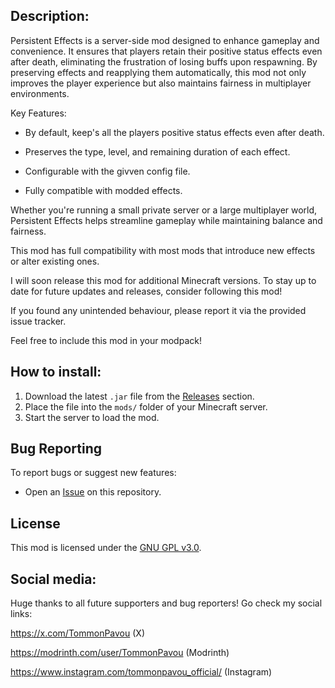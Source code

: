 ## Description:
Persistent Effects is a server-side mod designed to enhance gameplay and convenience. It ensures that players retain their positive status effects even after death, eliminating the frustration of losing buffs upon respawning. By preserving effects and reapplying them automatically, this mod not only improves the player experience but also maintains fairness in multiplayer environments.

Key Features:

  - By default, keep's all the players positive status effects even after death.

  - Preserves the type, level, and remaining duration of each effect.

  - Configurable with the givven config file.
  
  - Fully compatible with modded effects.

Whether you're running a small private server or a large multiplayer world, Persistent Effects helps streamline gameplay while maintaining balance and fairness.

This mod has full compatibility with most mods that introduce new effects or alter existing ones.

I will soon release this mod for additional Minecraft versions. To stay up to date for future updates and releases, consider following this mod!

If you found any unintended behaviour, please report it via the provided issue tracker.

Feel free to include this mod in your modpack!

## How to install:
1. Download the latest `.jar` file from the [Releases](https://github.com/TommonPavou/Persistent-Effects/releases) section.
2. Place the file into the `mods/` folder of your Minecraft server.
3. Start the server to load the mod.


## Bug Reporting
To report bugs or suggest new features:
- Open an [Issue](https://github.com/TommonPavou/Persistent-Effects/issues) on this repository.


## License
This mod is licensed under the [GNU GPL v3.0](./LICENSE).


## Social media:
Huge thanks to all future supporters and bug reporters!
Go check my social links:

https://x.com/TommonPavou (X)

https://modrinth.com/user/TommonPavou (Modrinth)

https://www.instagram.com/tommonpavou_official/ (Instagram)
